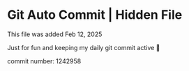 # Git Auto Commit | Hidden File

This file was added Feb 12, 2025

Just for fun and keeping my daily git commit active 🤪

commit number: 1242958
